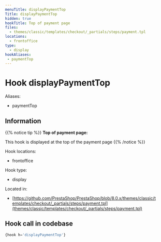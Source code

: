 ```yaml
---
menuTitle: displayPaymentTop
Title: displayPaymentTop
hidden: true
hookTitle: Top of payment page
files:
  - themes/classic/templates/checkout/_partials/steps/payment.tpl
locations:
  - frontoffice
type:
  - display
hookAliases:
 - paymentTop
---
```


# Hook displayPaymentTop

Aliases: 
 - paymentTop



## Information

{{% notice tip %}}
**Top of payment page:** 

This hook is displayed at the top of the payment page
{{% /notice %}}

Hook locations: 
  - frontoffice

Hook type: 
  - display

Located in: 
  - [https://github.com/PrestaShop/PrestaShop/blob/8.0.x/themes/classic/templates/checkout/_partials/steps/payment.tpl](themes/classic/templates/checkout/_partials/steps/payment.tpl)

## Hook call in codebase

```php
{hook h='displayPaymentTop'}
```